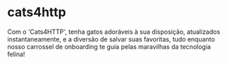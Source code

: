# cats4http
Com o 'Cats4HTTP', tenha gatos adoráveis à sua disposição, atualizados instantaneamente, e a diversão de salvar suas favoritas, tudo enquanto nosso carrossel de onboarding te guia pelas maravilhas da tecnologia felina!
